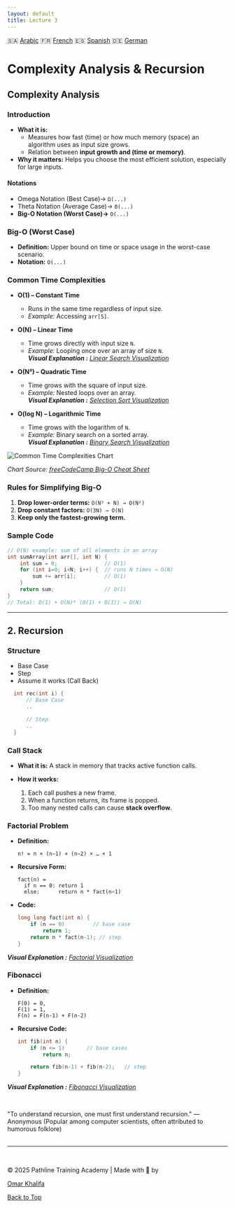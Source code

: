 ```yaml
---
layout: default
title: Lecture 3
---
```


<script src="https://platform.linkedin.com/badges/js/profile.js" async defer type="text/javascript"></script>

🇸🇦 [Arabic](https://translate.google.com/translate?hl=ar&sl=en&u=https://okhalifa-official.github.io/CP_Course.Lv1/Lec3) 🇫🇷 [French](https://translate.google.com/translate?hl=fr&sl=en&u=https://okhalifa-official.github.io/CP_Course.Lv1/Lec3) 🇪🇸 [Spanish](https://translate.google.com/translate?hl=es&sl=en&u=https://okhalifa-official.github.io/CP_Course.Lv1/Lec3) 🇩🇪 [German](https://translate.google.com/translate?hl=de&sl=en&u=https://okhalifa-official.github.io/CP_Course.Lv1/Lec3)

# Complexity Analysis & Recursion

## Complexity Analysis

### Introduction

* **What it is:**
  - Measures how fast (time) or how much memory (space) an algorithm uses as input size grows.
  - Relation between **input growth and (time or memory)**.
* **Why it matters:** Helps you choose the most efficient solution, especially for large inputs.

#### Notations
* Omega Notation (Best Case)→ `Ω(...)`
* Theta Notation (Average Case)→ `Θ(...)`
* **Big-O Notation (Worst Case)→** `O(...)`

### Big-O (Worst Case)

* **Definition:** Upper bound on time or space usage in the worst-case scenario.
* **Notation:** `O(...)`

### Common Time Complexities

* **O(1) – Constant Time**

  * Runs in the same time regardless of input size.
  * *Example:* Accessing `arr[5]`.

* **O(N) – Linear Time**

  * Time grows directly with input size `N`.
  * *Example:* Looping once over an array of size `N`.<br>
    _**Visual Explanation :** [Linear Search Visualization](https://visualgo.net/en/array)_


* **O(N²) – Quadratic Time**

  * Time grows with the square of input size.
  * *Example:* Nested loops over an array.<br>
    _**Visual Explanation :** [Selection Sort Visualization](https://algorithm-visualizer.org/brute-force/selection-sort)_
  

* **O(log N) – Logarithmic Time**

  * Time grows with the logarithm of `N`.
  * *Example:* Binary search on a sorted array.<br>
    _**Visual Explanation :** [Binary Search Visualization](https://algorithm-visualizer.org/branch-and-bound/binary-search)_

![Common Time Complexities Chart](https://paper-attachments.dropbox.com/s_2D428973624E7FC84C7D69D11421DE762BEA6B6F3361231FCDCAE0425D14526F_1664885448372_Untitled.drawio+17.png)

_Chart Source: [freeCodeCamp Big-O Cheat Sheet](https://www.freecodecamp.org/news/big-o-cheat-sheet-time-complexity-chart/)_


### Rules for Simplifying Big-O

1. **Drop lower-order terms:**
   `O(N² + N) → O(N²)`
2. **Drop constant factors:**
   `O(3N) → O(N)`
3. **Keep only the fastest-growing term.**

### Sample Code

```cpp
// O(N) example: sum of all elements in an array
int sumArray(int arr[], int N) {
    int sum = 0;               // O(1)
    for (int i=0; i<N; i++) {  // runs N times → O(N)
        sum += arr[i];         // O(1)
    }
    return sum;                // O(1)
}
// Total: O(1) + O(N)* (O(1) + O(1)) → O(N)
```

---

## 2. Recursion

### Structure
* Base Case
* Step
* Assume it works (Call Back)
```cpp
  int rec(int i) {
      // Base Case
      ..

      // Step
      ..
  }
  ```

### Call Stack

* **What it is:** A stack in memory that tracks active function calls.
* **How it works:**

  1. Each call pushes a new frame.
  2. When a function returns, its frame is popped.
  3. Too many nested calls can cause **stack overflow**.

### Factorial Problem

* **Definition:**

  ```
  n! = n × (n−1) × (n−2) × … × 1
  ```
* **Recursive Form:**

  ```
  fact(n) = 
    if n == 0: return 1
    else:      return n * fact(n−1)
  ```
* **Code:**

  ```cpp
  long long fact(int n) {
      if (n == 0)         // base case
          return 1;
      return n * fact(n-1); // step
  }
  ```
_**Visual Explanation :** [Factorial Visualization](https://visualgo.net/en/recursion)_

### Fibonacci

* **Definition:**

  ```
  F(0) = 0,  
  F(1) = 1,  
  F(n) = F(n-1) + F(n-2)
  ```
* **Recursive Code:**

  ```cpp
  int fib(int n) {
      if (n <= 1)       // base cases
          return n;

      return fib(n-1) + fib(n-2);   // step
  }
  ```

_**Visual Explanation :** [Fibonacci Visualization](https://visualgo.net/en/recursion)_

<br>

"To understand recursion, one must first understand recursion."
— Anonymous (Popular among computer scientists, often attributed to humorous folklore)
<br>
<br>

---

<br>

© 2025 Pathline Training Academy | Made with 💙 by <div class="badge-base LI-profile-badge" data-locale="en_US" data-size="large" data-theme="light" data-type="HORIZONTAL" data-vanity="omar-khalifa-625586292" data-version="v1"><a class="badge-base__link LI-simple-link" href="https://eg.linkedin.com/in/omar-khalifa-625586292?trk=profile-badge">Omar Khalifa</a></div>
                
[Back to Top](#top)
